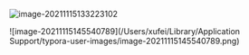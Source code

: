 ![image-20211115133223102](https://i.loli.net/2021/11/15/wUZgsC1SeQB5zmy.png)





![image-20211115145540789](/Users/xufei/Library/Application Support/typora-user-images/image-20211115145540789.png)





